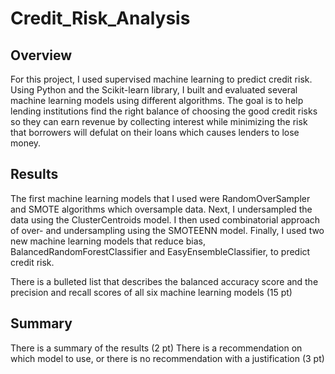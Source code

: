 # Credit_Risk_Analysis

## Overview
For this project, I used supervised machine learning to predict credit risk. Using Python and the Scikit-learn library, I built and evaluated several machine learning models using different algorithms. The goal is to help lending institutions find the right balance of choosing the good credit risks so they can earn revenue by collecting interest while minimizing the risk that borrowers will defulat on their loans which causes lenders to lose money. 

## Results

The first machine learning models that I used were RandomOverSampler and SMOTE algorithms which oversample data. Next, I  undersampled the data using the ClusterCentroids model. I then used combinatorial approach of over- and undersampling using the SMOTEENN model. Finally, I used two new machine learning models that reduce bias, BalancedRandomForestClassifier and EasyEnsembleClassifier, to predict credit risk. 


There is a bulleted list that describes the balanced accuracy score and the precision and recall scores of all six machine learning models (15 pt)



## Summary
There is a summary of the results (2 pt)
There is a recommendation on which model to use, or there is no recommendation with a justification (3 pt)
